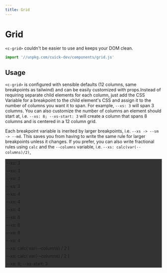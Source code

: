 ```yaml
---
title: Grid
---
```


# Grid

`<c-grid>` couldn't be easier to use and keeps your DOM clean.

```js
import '//unpkg.com/cuick-dev/components/grid.js'
```

## Usage

`<c-grid>` is configured with sensible defaults (12 columns, same breakpoints as tailwind) and can be easily customized with props.Instead of requiring separate child elements for each column, just add the CSS Variable for a breakpoint to the child element's CSS and assign it to the number of columns you want it to span. For example, `--xs: 3` will span 3 columns. You can also customize the number of columns an element should start at, i.e. `--xs: 8; --xs-start: 3` will create a column that spans 8 columns and is centered in a 12 column grid.

Each breakpoint variable is inerited by larger breakpoints, i.e. `--xs -> --sm -> --md`. This saves you from having to write the same rule for larger breakpoints unless it changes. If you prefer, you can also write fractional rules using `calc` and the `--columns` variable, i.e. `--xs: calc(var(--columns)/2)`,

<c-story>
	<c-grid>
		<div style="--xs: 3">--xs: 3</div>
		<div style="--xs: 3">--xs: 3</div>
		<div style="--xs: 3">--xs: 3</div>
		<div style="--xs: 3">--xs: 3</div>
		<div style="--xs: 4">--xs: 4</div>
		<div style="--xs: 4">--xs: 4</div>
		<div style="--xs: 4">--xs: 4</div>
		<div style="--xs: 6">--xs: 6</div>
		<div style="--xs: 6">--xs: 6</div>
		<div style="--xs: 8">--xs: 8</div>
		<div style="--xs: 4">--xs: 4</div>
		<div style="--xs: calc( var(--columns) / 2 )">--xs: calc( var(--columns) / 2 )</div>
		<div style="--xs: calc( var(--columns) / 2 )">--xs: calc( var(--columns) / 2 )</div>
		<div style="--xs: 8; --xs-start: 3">--xs: 8; --xs-start: 3</div>
	</c-grid>
</c-story>

<style>
	c-grid div {
		background: #333;
		padding: .25rem;
	}
</style>
